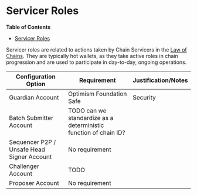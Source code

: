 # Servicer Roles

<!-- START doctoc generated TOC please keep comment here to allow auto update -->
<!-- DON'T EDIT THIS SECTION, INSTEAD RE-RUN doctoc TO UPDATE -->

**Table of Contents**

- [Servicer Roles](#servicer-roles)

<!-- END doctoc generated TOC please keep comment here to allow auto update -->

Servicer roles are related to actions taken by Chain Servicers in the
[Law of Chains](https://github.com/ethereum-optimism/OPerating-manual/blob/main/Law%20of%20Chains.md).
They are typically hot wallets, as they take active roles in chain progression and are used to
participate in day-to-day, ongoing operations.

| Configuration Option                       | Requirement                                                      | Justification/Notes |
| ------------------------------------------ | ---------------------------------------------------------------- | ------------------- |
| Guardian Account                           | Optimism Foundation Safe                                         | Security            |
| Batch Submitter Account                    | TODO can we standardize as a deterministic function of chain ID? |                     |
| Sequencer P2P / Unsafe Head Signer Account | No requirement                                                   |                     |
| Challenger Account                         | TODO                                                             |                     |
| Proposer Account                           | No requirement                                                   |                     |
